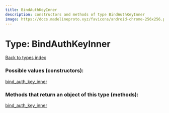```yaml
---
title: BindAuthKeyInner
description: constructors and methods of type BindAuthKeyInner
image: https://docs.madelineproto.xyz/favicons/android-chrome-256x256.png
---
```

# Type: BindAuthKeyInner
[Back to types index](index.md)



### Possible values (constructors):

[bind\_auth\_key\_inner](../constructors/bind_auth_key_inner.md)  



### Methods that return an object of this type (methods):



[bind\_auth\_key\_inner](../constructors/bind_auth_key_inner.md)  

